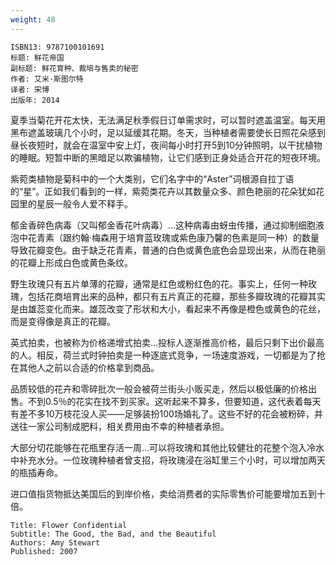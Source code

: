 ```yaml
---
weight: 48
---
```


```
ISBN13: 9787100101691
标题: 鲜花帝国
副标题: 鲜花育种、裁培与售卖的秘密
作者: 艾米·斯图尔特
译者: 宋博
出版年: 2014
```

夏季当菊花开花太快，无法满足秋季假日订单需求时，可以暂时遮盖温室。每天用黑布遮盖玻璃几个小时，足以延缓其花期。冬天，当种植者需要使长日照花朵感到昼长夜短时，就会在温室中安上灯，夜间每小时打开5到10分钟照明，以干扰植物的睡眠。短暂中断的黑暗足以欺骗植物，让它们感到正身处适合开花的短夜环境。

紫菀类植物是菊科中的一个大类别，它们名字中的“Aster”词根源自拉丁语的“星”。正如我们看到的一样，紫菀类花卉以其数量众多、颜色艳丽的花朵犹如花园里的星辰一般令人爱不释手。

郁金香碎色病毒（又叫郁金香花叶病毒）…这种病毒由蚜虫传播，通过抑制细胞液泡中花青素（跟约翰·梅森用于培育蓝玫瑰或紫色康乃馨的色素是同一种）的数量导致花瓣变色。由于缺乏花青素，普通的白色或黄色底色会显现出来，从而在艳丽的花瓣上形成白色或黄色条纹。

野生玫瑰只有五片单薄的花瓣，通常是红色或粉红色的花。事实上，任何一种玫瑰，包括花商培育出来的品种，都只有五片真正的花瓣，那些多瓣玫瑰的花瓣其实是由雄蕊变化而来。雄蕊改变了形状和大小，看起来不再像是橙色或黄色的花丝，而是变得像是真正的花瓣。

英式拍卖，也被称为价格递增式拍卖…投标人逐渐推高价格，最后只剩下出价最高的人。相反，荷兰式时钟拍卖是一种逐底式竞争，一场速度游戏，一切都是为了抢在其他人之前以合适的价格拿到商品。

品质较低的花卉和零碎批次一般会被荷兰街头小贩买走，然后以极低廉的价格出售。不到0.5％的花实在找不到买家。这听起来不算多，但要知道，这代表着每天有差不多10万枝花没人买——足够装扮100场婚礼了。这些不好的花会被粉碎，并送往一家公司制成肥料，相关费用由不幸的种植者承担。

大部分切花能够在花瓶里存活一周…可以将玫瑰和其他比较健壮的花整个泡入冷水中补充水分。一位玫瑰种植者曾支招，将玫瑰浸在浴缸里三个小时，可以增加两天的瓶插寿命。

进口值指货物抵达美国后的到岸价格，卖给消费者的实际零售价可能要增加五到十倍。

```
Title: Flower Confidential
Subtitle: The Good, the Bad, and the Beautiful
Authors: Amy Stewart
Published: 2007
```